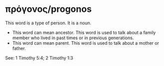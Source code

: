 # πρόγονος/progonos
This word is a type of person. It is a noun.

* This word can mean ancestor. This word is used to talk about a family member who lived in past times or in previous generations.
* This word can mean parent. This word is used to talk about a mother or father. 

See: 1 Timothy 5:4; 2 Timothy 1:3
